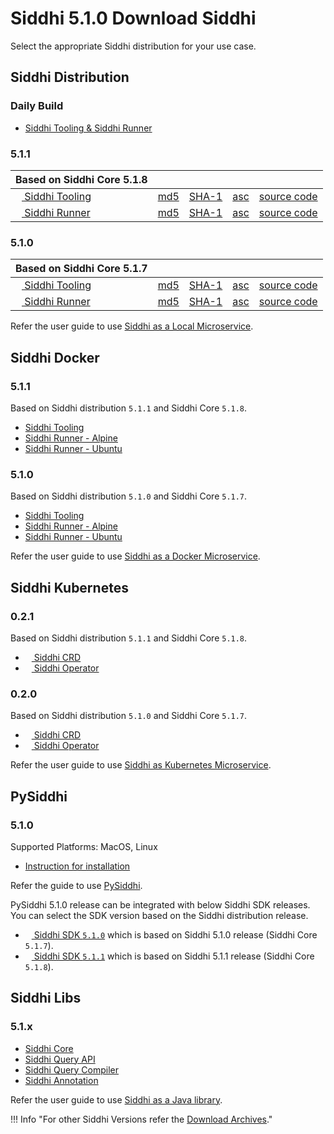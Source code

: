 # Siddhi 5.1.0 Download Siddhi

Select the appropriate Siddhi distribution for your use case. 

## Siddhi Distribution 

### **Daily Build**

<ul>
  <li><a target="_blank" href="https://wso2.org/jenkins/job/siddhi/job/siddhi-daily-build/">Siddhi Tooling & Siddhi Runner</a></li>
</ul>  

### **5.1.1**

Based on Siddhi Core 5.1.8 | &nbsp;      | &nbsp;  | &nbsp; |  &nbsp; |
------     | -----    | ----- | ----- | ----- |
[<img src="../images/download.png" width="10px"/> Siddhi Tooling](https://github.com/siddhi-io/distribution/releases/download/v5.1.1/siddhi-tooling-5.1.1.zip) | [md5](https://github.com/siddhi-io/distribution/releases/download/v5.1.1/siddhi-tooling-5.1.1.zip.md5) | [SHA-1](https://github.com/siddhi-io/distribution/releases/download/v5.1.1/siddhi-tooling-5.1.1.zip.sha1) | [asc](https://github.com/siddhi-io/distribution/releases/download/v5.1.1/siddhi-tooling-5.1.1.zip.asc) | [source code](https://github.com/siddhi-io/distribution/releases/tag/v5.1.1) 
[<img src="../images/download.png" width="10px"/> Siddhi Runner](https://github.com/siddhi-io/distribution/releases/download/v5.1.1/siddhi-runner-5.1.1.zip) | [md5](https://github.com/siddhi-io/distribution/releases/download/v5.1.1/siddhi-runner-5.1.1.zip.md5) | [SHA-1](https://github.com/siddhi-io/distribution/releases/download/v5.1.1/siddhi-runner-5.1.1.zip.sha1) | [asc](https://github.com/siddhi-io/distribution/releases/download/v5.1.1/siddhi-runner-5.1.1.zip.asc) | [source code](https://github.com/siddhi-io/distribution/releases/tag/v5.1.1)

### **5.1.0**

Based on Siddhi Core 5.1.7 | &nbsp;      | &nbsp;  | &nbsp; |  &nbsp; |
------     | -----    | ----- | ----- | ----- |
[<img src="../images/download.png" width="10px"/> Siddhi Tooling](https://github.com/siddhi-io/distribution/releases/download/v5.1.0/siddhi-tooling-5.1.0.zip) | [md5](https://github.com/siddhi-io/distribution/releases/download/v5.1.0/siddhi-tooling-5.1.0.zip.md5) | [SHA-1](https://github.com/siddhi-io/distribution/releases/download/v5.1.0/siddhi-tooling-5.1.0.zip.sha1) | [asc](https://github.com/siddhi-io/distribution/releases/download/v5.1.0/siddhi-tooling-5.1.0.zip.asc) | [source code](https://github.com/siddhi-io/distribution/releases/tag/v5.1.0) 
[<img src="../images/download.png" width="10px"/> Siddhi Runner](https://github.com/siddhi-io/distribution/releases/download/v5.1.0/siddhi-runner-5.1.0.zip) | [md5](https://github.com/siddhi-io/distribution/releases/download/v5.1.0/siddhi-runner-5.1.0.zip.md5) | [SHA-1](https://github.com/siddhi-io/distribution/releases/download/v5.1.0/siddhi-runner-5.1.0.zip.sha1) | [asc](https://github.com/siddhi-io/distribution/releases/download/v5.1.0/siddhi-runner-5.1.0.zip.asc) | [source code](https://github.com/siddhi-io/distribution/releases/tag/v5.1.0)

Refer the user guide to use [Siddhi as a Local Microservice](../docs/siddhi-as-a-local-microservice/).

## Siddhi Docker

### **5.1.1**

Based on Siddhi distribution `5.1.1` and Siddhi Core `5.1.8`.

* [Siddhi Tooling](https://hub.docker.com/r/siddhiio/siddhi-tooling) 
* [Siddhi Runner - Alpine](https://hub.docker.com/r/siddhiio/siddhi-runner-alpine) 
* [Siddhi Runner - Ubuntu](https://hub.docker.com/r/siddhiio/siddhi-runner-ubuntu)

### **5.1.0**

Based on Siddhi distribution `5.1.0` and Siddhi Core `5.1.7`.

* [Siddhi Tooling](https://hub.docker.com/r/siddhiio/siddhi-tooling) 
* [Siddhi Runner - Alpine](https://hub.docker.com/r/siddhiio/siddhi-runner-alpine) 
* [Siddhi Runner - Ubuntu](https://hub.docker.com/r/siddhiio/siddhi-runner-ubuntu)

Refer the user guide to use [Siddhi as a Docker Microservice](../docs/siddhi-as-a-docker-microservice/).

## Siddhi Kubernetes 

### **0.2.1**

Based on Siddhi distribution `5.1.1` and Siddhi Core `5.1.8`.

* [<img src="../images/download.png" width="10px"/> Siddhi CRD](https://github.com/siddhi-io/siddhi-operator/releases/download/v0.2.1/00-prereqs.yaml)
* [<img src="../images/download.png" width="10px"/> Siddhi Operator](https://github.com/siddhi-io/siddhi-operator/releases/download/v0.2.1/01-siddhi-operator.yaml)

### **0.2.0**

Based on Siddhi distribution `5.1.0` and Siddhi Core `5.1.7`.

* [<img src="../images/download.png" width="10px"/> Siddhi CRD](https://github.com/siddhi-io/siddhi-operator/releases/download/v0.2.0/00-prereqs.yaml)
* [<img src="../images/download.png" width="10px"/> Siddhi Operator](https://github.com/siddhi-io/siddhi-operator/releases/download/v0.2.0/01-siddhi-operator.yaml)

Refer the user guide to use [Siddhi as Kubernetes Microservice](../docs/siddhi-as-a-kubernetes-microservice/).

## PySiddhi

### **5.1.0** 

Supported Platforms: MacOS, Linux

* [Instruction for installation](https://siddhi-io.github.io/PySiddhi/Installation-Guide/) 

Refer the guide to use [PySiddhi](https://siddhi-io.github.io/PySiddhi/#quick-demo).

PySiddhi 5.1.0 release can be integrated with below Siddhi SDK releases. You can select the SDK version based on the Siddhi distribution release.

- [<img src="../images/download.png" width="10px"/> Siddhi SDK `5.1.0`](https://github.com/siddhi-io/siddhi-sdk/releases/download/v5.1.0/siddhi-sdk-5.1.0.zip) which is based on Siddhi 5.1.0 release (Siddhi Core `5.1.7`).
- [<img src="../images/download.png" width="10px"/> Siddhi SDK `5.1.1`](https://github.com/siddhi-io/siddhi-sdk/releases/download/v5.1.1/siddhi-sdk-5.1.1.zip) which is based on Siddhi 5.1.1 release (Siddhi Core `5.1.8`).
 
## Siddhi Libs 

### **5.1.x** 

* [Siddhi Core](https://mvnrepository.com/artifact/io.siddhi/siddhi-core)
* [Siddhi Query API](https://mvnrepository.com/artifact/io.siddhi/siddhi-query-api)
* [Siddhi Query Compiler](https://mvnrepository.com/artifact/io.siddhi/siddhi-annotations)
* [Siddhi Annotation](https://mvnrepository.com/artifact/io.siddhi/siddhi-query-compiler)

Refer the user guide to use [Siddhi as a Java library](../docs/siddhi-as-a-java-library/).

!!! Info "For other Siddhi Versions refer the [Download Archives](../../versions/)."
